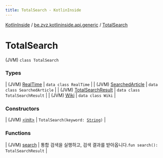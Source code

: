 ```yaml
---
title: TotalSearch - KotlinInside
---
```


[KotlinInside](../../index.html) / [be.zvz.kotlininside.api.generic](../index.html) / [TotalSearch](./index.html)

# TotalSearch

(JVM) `class TotalSearch`

### Types

| (JVM) [RealTime](-real-time/index.html) | `data class RealTime` |
| (JVM) [SearchedArticle](-searched-article/index.html) | `data class SearchedArticle` |
| (JVM) [TotalSearchResult](-total-search-result/index.html) | `data class TotalSearchResult` |
| (JVM) [Wiki](-wiki/index.html) | `data class Wiki` |

### Constructors

| (JVM) [&lt;init&gt;](-init-.html) | `TotalSearch(keyword: `[`String`](https://kotlinlang.org/api/latest/jvm/stdlib/kotlin/-string/index.html)`)` |

### Functions

| (JVM) [search](search.html) | 통합 검색을 실행하고, 검색 결과를 받아옵니다.`fun search(): TotalSearchResult` |

